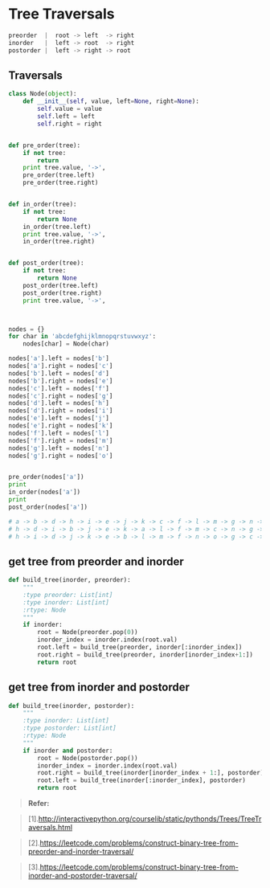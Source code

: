 # Tree Traversals


```c
preorder  |  root -> left  -> right
inorder   |  left -> root  -> right
postorder |  left -> right -> root
```

## Traversals

```python
class Node(object):
    def __init__(self, value, left=None, right=None):
        self.value = value
        self.left = left
        self.right = right


def pre_order(tree):
    if not tree:
        return
    print tree.value, '->',
    pre_order(tree.left)
    pre_order(tree.right)


def in_order(tree):
    if not tree:
        return None
    in_order(tree.left)
    print tree.value, '->',
    in_order(tree.right)


def post_order(tree):
    if not tree:
        return None
    post_order(tree.left)
    post_order(tree.right)
    print tree.value, '->',



nodes = {}
for char in 'abcdefghijklmnopqrstuvwxyz':
    nodes[char] = Node(char)

nodes['a'].left = nodes['b']
nodes['a'].right = nodes['c']
nodes['b'].left = nodes['d']
nodes['b'].right = nodes['e']
nodes['c'].left = nodes['f']
nodes['c'].right = nodes['g']
nodes['d'].left = nodes['h']
nodes['d'].right = nodes['i']
nodes['e'].left = nodes['j']
nodes['e'].right = nodes['k']
nodes['f'].left = nodes['l']
nodes['f'].right = nodes['m']
nodes['g'].left = nodes['n']
nodes['g'].right = nodes['o']


pre_order(nodes['a'])
print
in_order(nodes['a'])
print
post_order(nodes['a'])

# a -> b -> d -> h -> i -> e -> j -> k -> c -> f -> l -> m -> g -> n -> o ->
# h -> d -> i -> b -> j -> e -> k -> a -> l -> f -> m -> c -> n -> g -> o ->
# h -> i -> d -> j -> k -> e -> b -> l -> m -> f -> n -> o -> g -> c -> a ->

```

## get tree from preorder and inorder

```python
def build_tree(inorder, preorder):
    """
    :type preorder: List[int]
    :type inorder: List[int]
    :rtype: Node
    """
    if inorder:
        root = Node(preorder.pop(0))
        inorder_index = inorder.index(root.val)
        root.left = build_tree(preorder, inorder[:inorder_index])
        root.right = build_tree(preorder, inorder[inorder_index+1:])
        return root
```

## get tree from inorder and postorder
```python
def build_tree(inorder, postorder):
    """
    :type inorder: List[int]
    :type postorder: List[int]
    :rtype: Node
    """
    if inorder and postorder:
        root = Node(postorder.pop())
        inorder_index = inorder.index(root.val)
        root.right = build_tree(inorder[inorder_index + 1:], postorder)
        root.left = build_tree(inorder[:inorder_index], postorder)
        return root
```

> **Refer:**

> [1].http://interactivepython.org/courselib/static/pythonds/Trees/TreeTraversals.html

> [2].https://leetcode.com/problems/construct-binary-tree-from-preorder-and-inorder-traversal/

> [3].https://leetcode.com/problems/construct-binary-tree-from-inorder-and-postorder-traversal/
